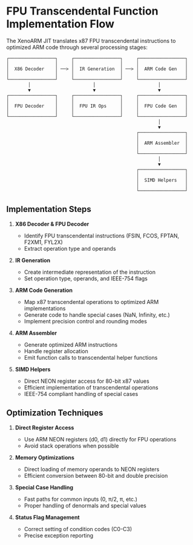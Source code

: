 # FPU Transcendental Function Implementation Flow

The XenoARM JIT translates x87 FPU transcendental instructions to optimized ARM code through several processing stages:

```
┌─────────────────┐     ┌─────────────────┐     ┌─────────────────┐
│                 │     │                 │     │                 │
│  X86 Decoder    │ ──> │  IR Generation  │ ──> │  ARM Code Gen   │
│                 │     │                 │     │                 │
└─────────────────┘     └─────────────────┘     └─────────────────┘
        │                       │                       │
        ▼                       ▼                       ▼
┌─────────────────┐     ┌─────────────────┐     ┌─────────────────┐
│                 │     │                 │     │                 │
│  FPU Decoder    │     │  FPU IR Ops     │     │  FPU Code Gen   │
│                 │     │                 │     │                 │
└─────────────────┘     └─────────────────┘     └─────────────────┘
                                                        │
                                                        ▼
                                                ┌─────────────────┐
                                                │                 │
                                                │  ARM Assembler  │
                                                │                 │
                                                └─────────────────┘
                                                        │
                                                        ▼
                                                ┌─────────────────┐
                                                │                 │
                                                │  SIMD Helpers   │
                                                │                 │
                                                └─────────────────┘
```

## Implementation Steps

1. **X86 Decoder & FPU Decoder**
   - Identify FPU transcendental instructions (FSIN, FCOS, FPTAN, F2XM1, FYL2X)
   - Extract operation type and operands

2. **IR Generation**
   - Create intermediate representation of the instruction
   - Set operation type, operands, and IEEE-754 flags

3. **ARM Code Generation**
   - Map x87 transcendental operations to optimized ARM implementations
   - Generate code to handle special cases (NaN, Infinity, etc.)
   - Implement precision control and rounding modes

4. **ARM Assembler**
   - Generate optimized ARM instructions
   - Handle register allocation
   - Emit function calls to transcendental helper functions

5. **SIMD Helpers**
   - Direct NEON register access for 80-bit x87 values
   - Efficient implementation of transcendental operations
   - IEEE-754 compliant handling of special cases

## Optimization Techniques

1. **Direct Register Access**
   - Use ARM NEON registers (d0, d1) directly for FPU operations
   - Avoid stack operations when possible

2. **Memory Optimizations**
   - Direct loading of memory operands to NEON registers
   - Efficient conversion between 80-bit and double precision

3. **Special Case Handling**
   - Fast paths for common inputs (0, π/2, π, etc.)
   - Proper handling of denormals and special values

4. **Status Flag Management**
   - Correct setting of condition codes (C0-C3)
   - Precise exception reporting 